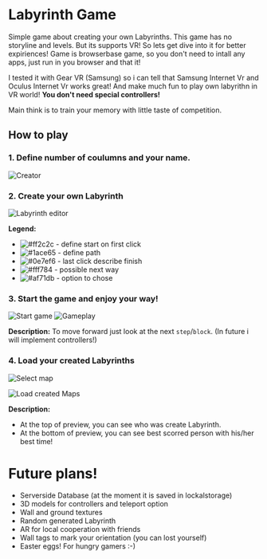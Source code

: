 # Labyrinth Game
Simple game about creating your own Labyrinths.
This game has no storyline and levels. But its supports VR! So lets get dive into it for better expiriences!
Game is browserbase game, so you don't need to intall any apps, just run in you browser and that it!

I tested it with Gear VR (Samsung) so i can tell that Samsung Internet Vr and Oculus Internet Vr works great!
And make much fun to play own labyrithn in VR world! **You don't need special controllers!**

Main think is to train your memory with little taste of competition.
## How to play

### 1. Define number of **coulumns** and your name.

![Creator](http://nienormalny.org/labirynt-game/assets/img/creator.png)

### 2. Create your own Labyrinth

![Labyrinth editor](http://nienormalny.org/labirynt-game/assets/img/lab-creator.png)

**Legend:**
- ![#ff2c2c](https://placehold.it/15/ff2c2c/000000?text=+) - define start on first click
- ![#1ace65](https://placehold.it/15/1ace65/000000?text=+) - define path
- ![#0e7ef6](https://placehold.it/15/0e7ef6/000000?text=+) - last click describe finish
- ![#fff784](https://placehold.it/15/fff784/000000?text=+) - possible next way
- ![#af71db](https://placehold.it/15/af71db/000000?text=+) - option to chose

### 3. Start the game and enjoy your way!
![Start game](http://nienormalny.org/labirynt-game/assets/img/Start.png)
![Gameplay](http://nienormalny.org/labirynt-game/assets/img/gameplay.png)

**Description:**
To move forward just look at the next `step`/`block`. (In future i will implement controllers!)

### 4. Load your created Labyrinths
![Select map](http://nienormalny.org/labirynt-game/assets/img/select-maps.png)

![Load created Maps](http://nienormalny.org/labirynt-game/assets/img/loaded-maps.png)

**Description:**
- At the top of preview, you can see who was create Labyrinth.
- At the bottom of preview, you can see best scorred person with his/her best time!

# Future plans!
- Serverside Database (at the moment it is saved in lockalstorage)
- 3D models for controllers and teleport option
- Wall and ground textures
- Random generated Labyrinth
- AR for local cooperation with friends
- Wall tags to mark your orientation (you can lost yourself)
- Easter eggs! For hungry gamers :-)
